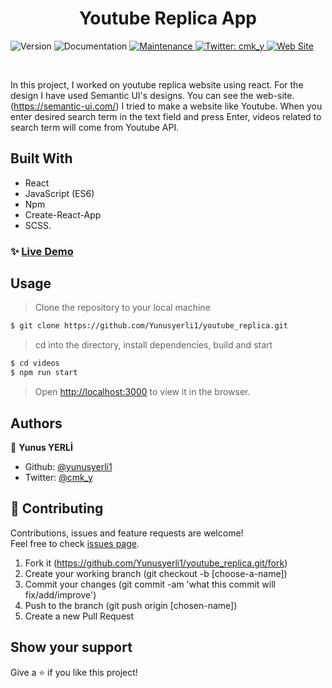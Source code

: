 <h1 align="center">Youtube Replica App </h1>
<p>
  <img alt="Version" src="https://img.shields.io/badge/version-1.0.0-blue.svg?cacheSeconds=2592000" />
  <a hraef="https://github.com/yunusyerli1/youtube_replica/edit/master/README.md" target="_blank">
    <img alt="Documentation" src="https://img.shields.io/badge/documentation-yes-brightgreen.svg" />
  </a>
  <a href="https://github.com/yunusyerli1/youtube_replica" target="_blank">
    <img alt="Maintenance" src="https://img.shields.io/badge/Maintained%3F-yes-green.svg" />
  </a>
  <a href="https://twitter.com/cmk_y" target="_blank">
    <img alt="Twitter: cmk_y" src="https://img.shields.io/twitter/url?style=social&url=https%3A%2F%2Ftwitter.com%2Fcmk_y" />
  </a>
  <a href="https://github.com/yunusyerli1/youtube_replica" target="_blank">
    <img alt="Web Site" src="https://res.cloudinary.com/yerli/image/upload/v1586696704/Project/youtube-replica_prk9hd.jpg" />
  </a>
</p>


<br>



In this project, I worked on youtube replica website using react. For the design I have used Semantic UI's designs. You can see the web-site. (https://semantic-ui.com/) I tried to make a website like Youtube. When you enter desired search term in the text field and press Enter, videos related to search term will come from Youtube API. 



## Built With

- React
- JavaScript (ES6)
- Npm
- Create-React-App
- SCSS.

### ✨ [Live Demo](https://youtube-repliaca-yerli.herokuapp.com/)

## Usage

> Clone the repository to your local machine

```sh
$ git clone https://github.com/Yunusyerli1/youtube_replica.git
```

> cd into the directory, install dependencies, build and start 

```sh
$ cd videos
$ npm run start
```

> Open [http://localhost:3000](http://localhost:3000) to view it in the browser.

## Authors

👤 **Yunus YERLİ**

- Github: [@yunusyerli1](https://github.com/Yunusyerli1)
- Twitter: [@cmk_y](https://twitter.com/cmk_y)

## 🤝 Contributing

Contributions, issues and feature requests are welcome!<br />Feel free to check [issues page](https://github.com/Yunusyerli1/youtube_replica/issues).

1. Fork it (https://github.com/Yunusyerli1/youtube_replica.git/fork)
2. Create your working branch (git checkout -b [choose-a-name])
3. Commit your changes (git commit -am 'what this commit will fix/add/improve')
4. Push to the branch (git push origin [chosen-name])
5. Create a new Pull Request

## Show your support

Give a ⭐️ if you like this project!

